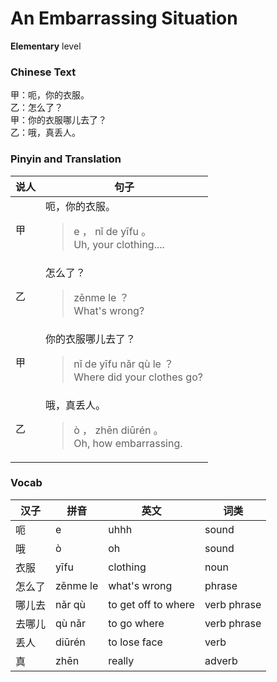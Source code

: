 # An Embarrassing Situation
**Elementary** level
### Chinese Text
甲：呃，你的衣服。<br />乙：怎么了？<br />甲：你的衣服哪儿去了？<br />乙：哦，真丢人。

### Pinyin and Translation
|说人|句子|
|----|----|
|甲|呃，你的衣服。<blockquote>e ， nǐ de yīfu 。<br />Uh, your clothing....</blockquote>|
|乙|怎么了？<blockquote>zěnme le ？<br />What's wrong?</blockquote>|
|甲|你的衣服哪儿去了？<blockquote>nǐ de yīfu nǎr qù le ？<br />Where did your clothes go?</blockquote>|
|乙|哦，真丢人。<blockquote>ò ， zhēn diūrén 。<br />Oh, how embarrassing.</blockquote>|
### Vocab
|汉子|拼音|英文|词类|
|----|----|----|----|
|呃|e|uhhh|sound|
|哦|ò|oh|sound|
|衣服|yīfu|clothing|noun|
|怎么了|zěnme le|what's wrong|phrase|
|哪儿去|nǎr qù|to get off to where|verb phrase|
|去哪儿|qù nǎr|to go where|verb phrase|
|丢人|diūrén|to lose face|verb|
|真|zhēn|really|adverb|